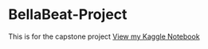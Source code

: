 # BellaBeat-Project
This is for the capstone project
[View my Kaggle Notebook](https://www.kaggle.com/code/atr516/bellabeat-data-analysis-capstone-project/edit/run/204648260)
